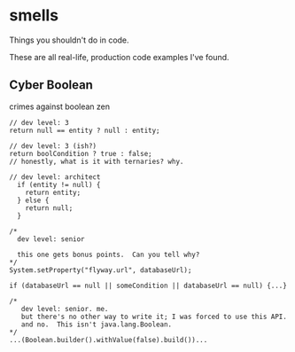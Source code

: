 # smells
Things you shouldn't do in code.

These are all real-life, production code examples I've found.

## Cyber Boolean
crimes against boolean zen

```
// dev level: 3
return null == entity ? null : entity;
```

```
// dev level: 3 (ish?)
return boolCondition ? true : false;
// honestly, what is it with ternaries? why.
```

```
// dev level: architect
  if (entity != null) {
    return entity;
  } else {
    return null;
  }
```

```
/*
  dev level: senior
  
  this one gets bonus points.  Can you tell why?
*/
System.setProperty("flyway.url", databaseUrl);

if (databaseUrl == null || someCondition || databaseUrl == null) {...}
```

```
/* 
   dev level: senior. me. 
   but there's no other way to write it; I was forced to use this API.
   and no.  This isn't java.lang.Boolean.
*/
...(Boolean.builder().withValue(false).build())...
```
